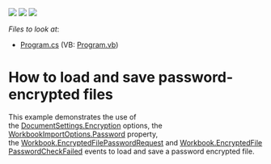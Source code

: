 <!-- default badges list -->
![](https://img.shields.io/endpoint?url=https://codecentral.devexpress.com/api/v1/VersionRange/223393492/19.2.2%2B)
[![](https://img.shields.io/badge/Open_in_DevExpress_Support_Center-FF7200?style=flat-square&logo=DevExpress&logoColor=white)](https://supportcenter.devexpress.com/ticket/details/T1000113)
[![](https://img.shields.io/badge/📖_How_to_use_DevExpress_Examples-e9f6fc?style=flat-square)](https://docs.devexpress.com/GeneralInformation/403183)
<!-- default badges end -->

<!-- default file list -->
*Files to look at*:

* [Program.cs](./CS/EncryptionExample/Program.cs) (VB: [Program.vb](./VB/EncryptionExample/Program.vb))
<!-- default file list end -->

# How to load and save password-encrypted files

This example demonstrates the use of the <a href="http://help.devexpress.com/#CoreLibraries/DevExpressSpreadsheetDocumentSettings_Encryptiontopic">DocumentSettings.Encryption</a> options, the <a href="http://help.devexpress.com/#CoreLibraries/DevExpressXtraSpreadsheetImportWorkbookImportOptions_Passwordtopic">WorkbookImportOptions.Password</a> property, the <a href="https://docs.devexpress.com/OfficeFileAPI/DevExpress.Spreadsheet.Workbook.EncryptedFilePasswordRequest">Workbook.EncryptedFilePasswordRequest</a> and <a href="https://docs.devexpress.com/OfficeFileAPI/DevExpress.Spreadsheet.Workbook.EncryptedFilePasswordCheckFailed">Workbook.EncryptedFilePasswordCheckFailed</a> events to load and save a password encrypted file.

<br/>
